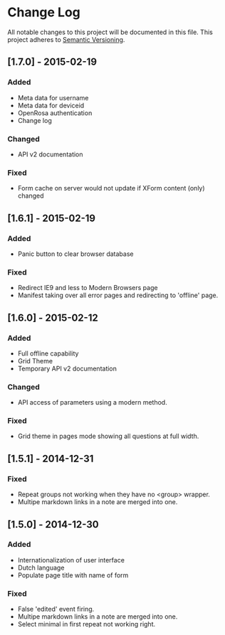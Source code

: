 # Change Log
All notable changes to this project will be documented in this file.
This project adheres to [Semantic Versioning](http://semver.org/).

## [1.7.0] - 2015-02-19
### Added
- Meta data for username
- Meta data for deviceid
- OpenRosa authentication
- Change log

### Changed
- API v2 documentation

### Fixed
- Form cache on server would not update if XForm content (only) changed

## [1.6.1] - 2015-02-19
### Added
- Panic button to clear browser database

### Fixed
- Redirect IE9 and less to Modern Browsers page
- Manifest taking over all error pages and redirecting to 'offline' page.

## [1.6.0] - 2015-02-12
### Added
- Full offline capability
- Grid Theme
- Temporary API v2 documentation

### Changed
- API access of parameters using a modern method.

### Fixed
- Grid theme in pages mode showing all questions at full width.

## [1.5.1] - 2014-12-31
### Fixed
- Repeat groups not working when they have no \<group\> wrapper.
- Multipe markdown links in a note are merged into one.

## [1.5.0] - 2014-12-30
### Added
- Internationalization of user interface
- Dutch language
- Populate page title with name of form

### Fixed
- False 'edited' event firing.
- Multipe markdown links in a note are merged into one.
- Select minimal in first repeat not working right.
